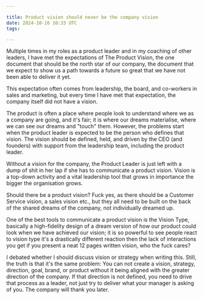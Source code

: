 ```yaml
---

title: Product vision should never be the company vision
date: 2024-10-16 10:33 UTC
tags: 

---
```


Multiple times in my roles as a product leader and in my coaching of other leaders, I have met the expectations of The Product Vision, the one document that should be the north star of our company, the document that we expect to show us a path towards a future so great that we have not been able to deliver it yet.

This expectation often comes from leadership, the board, and co-workers in sales and marketing, but every time I have met that expectation, the company itself did not have a vision.

The product is often a place where people look to understand where we as a company are going, and it's fair; it is where our dreams materialise, where we can see our dreams and "touch" them. However, the problems start when the product leader is expected to be the person who defines that vision. The vision should be defined, held, and driven by the CEO (and founders) with support from the leadership team, including the product leader.

Without a vision for the company, the Product Leader is just left with a dump of shit in her lap if she has to communicate a product vision. Vision is a top-down activity and a vital leadership tool that grows in importance the bigger the organisation grows.

Should there be a product vision? Fuck yes, as there should be a Customer Service vision, a sales vision etc., but they all need to be built on the back of the shared dreams of the company, not individually dreamed up.

One of the best tools to communicate a product vision is the Vision Type, basically a high-fidelity design of a dream version of how our product could look when we have achieved our vision; it is so powerful to see people react to vision type it's a drastically different reaction then the lack of interactions you get if you present a neat 12 pages written vision, who the fuck cares?

I debated whether I should discuss vision or strategy when writing this. Still, the truth is that it's the same problem: You can not create a vision, strategy, direction, goal, brand, or product without it being aligned with the greater direction of the company. If that direction is not defined, you need to drive that process as a leader, not just try to deliver what your manager is asking of you. The company will thank you later.


